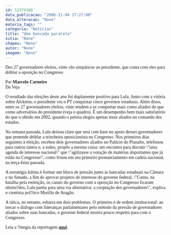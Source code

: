 ```yaml
---
id: 12374188
data_publicacao: "2006-11-04 17:27:00"
data_alteracao: "None"
materia_tags: ""
categoria: "Notícias"
title: "Uma bancada paralela"
sutia: "None"
chapeu: "None"
autor: "None"
imagem: "None"
---
```

<p><P><FONT face=Verdana>Dos 27 governadores eleitos, vinte são simpáticos ao presidente, que conta com eles para driblar a oposição no Congresso </FONT></P></p>
<p><P><FONT face=Verdana>Por <STRONG>Marcelo Carneiro</STRONG><BR>Da Veja </FONT></P></p>
<p><P><FONT face=Verdana>O resultado das eleições deste ano foi duplamente positivo para Lula. Junto com a vitória sobre Alckmin, o presidente viu o PT conquistar cinco governos estaduais. Além disso, entre os 27 governadores eleitos, vinte tendem a se comportar mais como aliados do que como adversários do presidente (veja o quadro). É um desempenho bem mais satisfatório do que o obtido em 2002, quando o petista elegeu apenas treze aliados no comando dos estados. </FONT></P></p>
<p><P><FONT face=Verdana>Na semana passada, Lula deixou claro que será com base no apoio desses governadores que pretende driblar a trincheira oposicionista no Congresso. Nos primeiros dias seguintes à eleição, recebeu dois governadores aliados no Palácio do Planalto, telefonou para outros tantos e, a todos, propôs a mesma coisa: um encontro para discutir \"uma agenda de interesse nacional\" que \"agilizasse a votação de matérias importantes que já estão no Congresso\", como frisou em seu primeiro pronunciamento em cadeia nacional, na terça-feira passada. </FONT></P></p>
<p><P><FONT face=Verdana>A estratégia lulista é formar um bloco de pressão junto às bancadas estaduais na Câmara e no Senado, a fim de aprovar projetos de interesse do governo federal. \"Como, na batalha pela reeleição, os canais do governo com a oposição no Congresso ficaram obstru?dos, Lula partiu para uma via alternativa: a cooptação dos governadores\", explica o cientista pol?tico Murillo de Aragão. </FONT></P></p>
<p><P><FONT face=Verdana>A tática, no entanto, esbarra em dois problemas. O primeiro é de ordem institucional: ao trocar o diálogo com lideranças parlamentares pelo método da pressão de governadores aliados sobre suas bancadas, o governo federal mostra pouco respeito para com o Congresso.</FONT></P></p>
<p><P><FONT face=Verdana>Leia a ?ntegra da reportagem <A href=\"https://veja.abril.com.br/081106/p_046.html\" target=_blank><STRONG><EM>aqui</EM></STRONG></A>.</FONT></P> </p>
